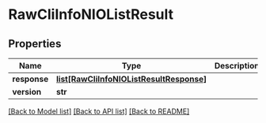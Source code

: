 # RawCliInfoNIOListResult

## Properties
Name | Type | Description | Notes
------------ | ------------- | ------------- | -------------
**response** | [**list[RawCliInfoNIOListResultResponse]**](RawCliInfoNIOListResultResponse.md) |  | [optional] 
**version** | **str** |  | [optional] 

[[Back to Model list]](../README.md#documentation-for-models) [[Back to API list]](../README.md#documentation-for-api-endpoints) [[Back to README]](../README.md)


